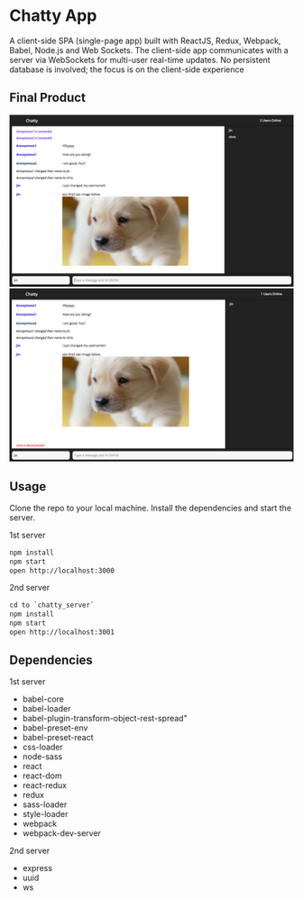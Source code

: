 # Chatty App

A client-side SPA (single-page app) built with ReactJS, Redux, Webpack, Babel, Node.js and Web Sockets. The client-side app communicates with a server via WebSockets for multi-user real-time updates. No persistent database is involved; the focus is on the client-side experience

## Final Product

!['This is the first.'](https://github.com/hjd007wwkd/LH5.ChattyApp/blob/master/docs/first.png)
!['This is the addon for disconenct.](https://github.com/hjd007wwkd/LH5.ChattyApp/blob/master/docs/second.png)

## Usage

Clone the repo to your local machine.
Install the dependencies and start the server.

1st server

```
npm install
npm start
open http://localhost:3000
```
2nd server

```
cd to `chatty_server`
npm install
npm start
open http://localhost:3001
```

## Dependencies
1st server
- babel-core
- babel-loader
- babel-plugin-transform-object-rest-spread"
- babel-preset-env
- babel-preset-react
- css-loader
- node-sass
- react
- react-dom
- react-redux
- redux
- sass-loader
- style-loader
- webpack
- webpack-dev-server

2nd server
- express
- uuid
- ws